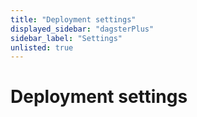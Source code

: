 ```yaml
---
title: "Deployment settings"
displayed_sidebar: "dagsterPlus"
sidebar_label: "Settings"
unlisted: true
---
```


# Deployment settings
